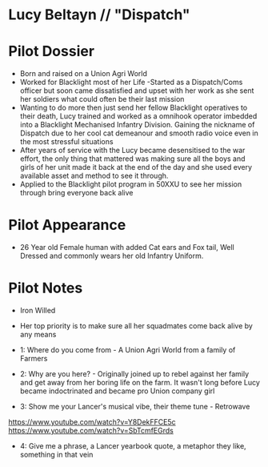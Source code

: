 # Lucy Beltayn // "Dispatch"

# Pilot Dossier
- Born and raised on a Union Agri World
- Worked for Blacklight most of her Life
 -Started as a Dispatch/Coms officer but soon came dissatisfied and upset with her work as she sent her soldiers what could often be their last mission
- Wanting to do more then just send her fellow Blacklight operatives to their death, Lucy trained and worked as a omnihook operator imbedded into a Blacklight Mechanised Infantry Division. Gaining the nickname of Dispatch due to her cool cat demeanour and smooth radio voice even in the most stressful situations
- After years of service with the Lucy became desensitised to the war effort, the only thing that mattered was making sure all the boys and girls of her unit made it back at the end of the day and she used every available asset and method to see it through.
- Applied to the Blacklight pilot program in 50XXU to see her mission through bring everyone back alive

# Pilot Appearance
- 26 Year old Female human with added Cat ears and Fox tail,  Well Dressed and commonly wears her old Infantry Uniform.


# Pilot Notes
- Iron Willed
- Her top priority is to make sure all her squadmates come back alive by any means 

- 1: Where do you come from - A Union Agri World from a family of Farmers 
- 2: Why are you here? - Originally joined up to rebel against her family and get away from her boring life on the farm. It wasn't long before Lucy became indoctrinated and became pro Union company girl
- 3: Show me your Lancer's musical vibe, their theme tune - Retrowave 

https://www.youtube.com/watch?v=Y8DekFFCE5c
https://www.youtube.com/watch?v=SbTcmfEGrds

- 4: Give me a phrase, a Lancer yearbook quote, a metaphor they like, something in that vein
